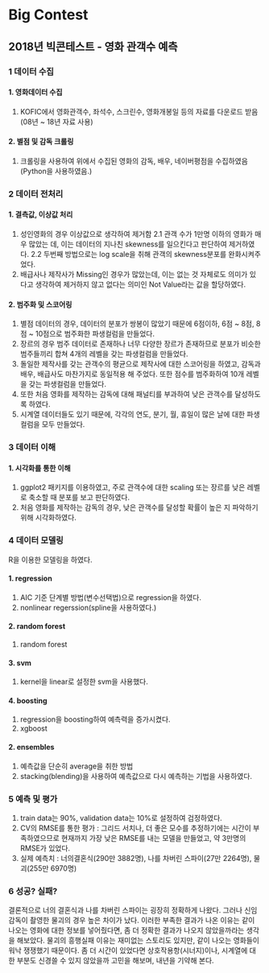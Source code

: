 # Big Contest

## 2018년 빅콘테스트 - 영화 관객수 예측

### 1 데이터 수집
#### 1. 영화데이터 수집
1. KOFIC에서 영화관객수, 좌석수, 스크린수, 영화개봉일 등의 자료를 다운로드 받음(08년 ~ 18년 자료 사용)
#### 2. 별점 및 감독 크롤링
1. 크롤링을 사용하여 위에서 수집된 영화의 감독, 배우, 네이버평점을 수집하였음(Python을 사용하였음.)
  
### 2 데이터 전처리
#### 1. 결측값, 이상값 처리
1. 성인영화의 경우 이상값으로 생각하여 제거함
2.1 관객 수가 1만명 이하의 영화가 매우 많았는 데, 이는 데이터의 지나친 skewness를 일으킨다고 판단하여 제거하였다.
2.2 두번째 방법으로는 log scale을 취해 관객의 skewness분포를 완화시켜주었다.
3. 배급사나 제작사가 Missing인 경우가 많았는데, 이는 없는 것 자체로도 의미가 있다고 생각하여 제거하지 않고 없다는 의미인 Not Value라는 값을 할당하였다.

#### 2. 범주화 및 스코어링
1. 별점 데이터의 경우, 데이터의 분포가 쌍봉이 많았기 때문에 6점이하, 6점 ~ 8점, 8점 ~ 10점으로 범주화한 파생컬럼을 만들었다.
2. 장르의 경우 범주 데이터로 존재하나 너무 다양한 장르가 존재하므로 분포가 비슷한 범주들끼리 합쳐 4개의 레벨을 갖는 파생컬럼을 만들었다.
3. 돌일한 제작사를 갖는 관객수의 평균으로 제작사에 대한 스코어링을 하였고, 감독과 배우, 배급사도 마찬가지로 동일적용 해 주었다. 또한 점수를 범주화하여 10개 레벨을 갖는 파생컬럼을 만들었다.
4. 또한 처음 영화를 제작하는 감독에 대해 패널티를 부과하여 낮은 관객수를 달성하도록 하였다.
5. 시계열 데이터들도 있기 때문에, 각각의 연도, 분기, 월, 휴일이 많은 날에 대한 파생컬럼을 모두 만들었다.

### 3 데이터 이해
#### 1. 시각화를 통한 이해
1. ggplot2 패키지를 이용하였고, 주로 관객수에 대한 scaling 또는 장르를 낮은 레벨로 축소할 때 분포를 보고 판단하였다.
2. 처음 영화를 제작하는 감독의 경우, 낮은 관객수를 달성할 확률이 높은 지 파악하기 위해 시각화하였다.

### 4 데이터 모델링
R을 이용한 모델링을 하였다.
#### 1. regression
1. AIC 기준 단계별 방법(변수선택법)으로 regression을 하였다.
2. nonlinear regerssion(spline을 사용하였다.)

#### 2. random forest
1. random forest

#### 3. svm
1. kernel을 linear로 설정한 svm을 사용했다.

#### 4. boosting
1. regression을 boosting하여 예측력을 증가시켰다.
2. xgboost

#### 2. ensembles
1. 예측값을 단순히 average을 취한 방법
2. stacking(blending)을 사용하여 예측값으로 다시 예측하는 기법을 사용하였다.

### 5 예측 및 평가
1. train data는 90%, validation data는 10%로 설정하여 검정하였다.
2. CV의 RMSE를 통한 평가 : 그리드 서치나, 더 좋은 모수를 추정하기에는 시간이 부족하였으므로 현재까지 가장 낮은 RMSE를 내는 모델을 만들었고, 약 3만명의 RMSE가 있었다.
3. 실제 예측치 : 너의결혼식(290만 3882명), 나를 차버린 스파이(27만 2264명), 물괴(255만 6970명)

### 6 성공? 실패?
결론적으로 너의 결혼식과 나를 차버린 스파이는 굉장히 정확하게 나왔다. 그러나 신임 감독이 촬영한 물괴의 경우 높은 차이가 났다. 이러한 부족한 결과가 나온 이유는 같이 나오는 영화에 대한 정보를 넣어줬다면, 좀 더 정확한 결과가 나오지 않았을까라는 생각을 해보았다. 물괴의 흥행실패 이유는 재미없는 스토리도 있지만, 같이 나오는 영화들이 워낙 쟁쟁했기 때문이다. 좀 더 시간이 있었다면 상호작용항(시너지)이나, 시계열에 대한 부분도 신경쓸 수 있지 않았을까 고민을 해보며, 내년을 기약해 본다.

